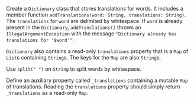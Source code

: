 

Create a `Dictionary` class that stores translations for words. It includes a
member function `addTranslations(word: String, translations: String)`. The
`translations` for `word` are delimited by whitespace. If `word` is already
present in the `Dictionary`, `addTranslations()` throws an
`IllegalArgumentException` with the message
`"Dictionary already has translations for '$word'"`.

`Dictionary` also contains a read-only `translations` property that is a `Map`
of `List`s containing `String`s. The keys for the `Map` are also `String`s.

<div class="hint">

Use `split(" ")` on `String` to split words by whitespace.

</div>

<div class="hint">

Define an auxiliary property called `_translations` containing a mutable
`Map` of translations. Reading the `translations` property should simply return
`_translations` as a read-only `Map`.

</div>
